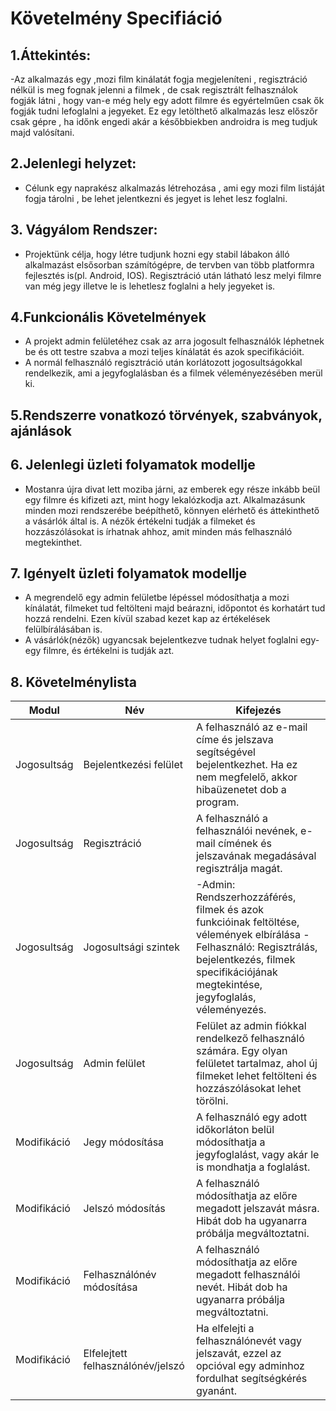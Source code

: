 # Követelmény Specifiáció

## 1.Áttekintés:
-Az alkalmazás egy ,mozi film kinálatát fogja megjeleníteni , regisztráció nélkül is meg fognak jelenni a filmek , de csak regisztrált felhasználok fogják látni , hogy van-e még hely egy adott filmre és egyértelműen csak ők fogják tudni lefoglalni a jegyeket. Ez egy letölthető alkalmazás lesz előszőr csak gépre , ha időnk engedi akár a későbbiekben androidra is meg tudjuk majd valósítani. 

## 2.Jelenlegi helyzet:
- Célunk egy naprakész alkalmazás létrehozása , ami egy mozi film listáját fogja tárolni , be lehet jelentkezni és jegyet is lehet lesz foglalni.

## 3. Vágyálom Rendszer:
- Projektünk célja, hogy létre tudjunk hozni egy stabil lábakon álló alkalmazást elsősorban számítógépre, de tervben van több platformra
fejlesztés is(pl. Android, IOS). Regisztráció után látható lesz melyi filmre van még jegy illetve le is lehetlesz foglalni a hely jegyeket is. 
  
## 4.Funkcionális Követelmények
- A projekt admin felületéhez csak az arra jogosult felhasználók léphetnek be és ott testre szabva a mozi teljes kínálatát és azok specifikációit.
- A normál felhasználó regisztráció után korlátozott jogosultságokkal rendelkezik, ami a jegyfoglalásban és a filmek véleményezésében merül ki.
  
## 5.Rendszerre vonatkozó törvények, szabványok, ajánlások

## 6. Jelenlegi üzleti folyamatok modellje
- Mostanra újra divat lett moziba járni, az emberek egy része inkább beül egy filmre és kifizeti azt, mint hogy lekalózkodja azt.
Alkalmazásunk minden mozi rendszerébe beépíthető, könnyen elérhető és áttekinthető a vásárlók által is. A nézők értékelni tudják a filmeket és hozzászólásokat is írhatnak ahhoz, amit minden más felhasználó megtekinthet.

## 7. Igényelt üzleti folyamatok modellje
- A megrendelő egy admin felületbe lépéssel módosíthatja a mozi kínálatát, filmeket tud feltölteni majd beárazni, időpontot és korhatárt tud hozzá rendelni. Ezen kívül szabad kezet kap az értékelések felülbírálásában is.
- A vásárlók(nézők) ugyancsak bejelentkezve tudnak helyet foglalni egy-egy filmre, és értékelni is tudják azt.

## 8. Követelménylista

|Modul|Név|Kifejezés|
|---|---|---|
|Jogosultság|Bejelentkezési felület|A felhasználó az e-mail címe és jelszava segítségével bejelentkezhet. Ha ez nem megfelelő, akkor hibaüzenetet dob a program.|
|Jogosultság|Regisztráció|A felhasználó a felhasználói nevének, e-mail címének és jelszavának megadásával regisztrálja magát.|
|Jogosultság|Jogosultsági szintek|-Admin: Rendszerhozzáférés, filmek és azok funkcióinak feltöltése, vélemények elbírálása -Felhasználó: Regisztrálás, bejelentkezés, filmek specifikációjának megtekintése, jegyfoglalás, véleményezés.|
|Jogosultság|Admin felület|Felület az admin fiókkal rendelkező felhasználó számára. Egy olyan felületet tartalmaz, ahol új filmeket lehet feltölteni és hozzászólásokat lehet törölni.
|Modifikáció|Jegy módosítása| A felhasználó egy adott időkorláton belül módosíthatja a jegyfoglalást, vagy akár le is mondhatja a foglalást.|
|Modifikáció|Jelszó módosítás|A felhasználó módosíthatja az előre megadott jelszavát másra. Hibát dob ha ugyanarra próbálja megváltoztatni.|
|Modifikáció|Felhasználónév módosítása|A felhasználó módosíthatja az előre megadott felhasználói nevét. Hibát dob ha ugyanarra próbálja megváltoztatni.|
|Modifikáció| Elfelejtett felhasználónév/jelszó| Ha elfelejti a felhasználónevét vagy jelszavát, ezzel az opcióval egy adminhoz fordulhat segítségkérés gyanánt.|
